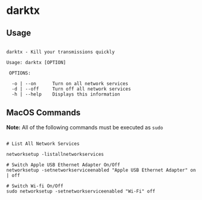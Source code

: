 # darktx

## Usage

```

darktx - Kill your transmissions quickly

Usage: darktx [OPTION]

 OPTIONS:

  -o | --on      Turn on all network services
  -d | --off     Turn off all network services
  -h | --help    Displays this information

```

## MacOS Commands

**Note:** All of the following commands must be executed as `sudo`

```

# List All Network Services

networksetup -listallnetworkservices

# Switch Apple USB Ethernet Adapter On/Off
networksetup -setnetworkserviceenabled "Apple USB Ethernet Adapter" on | off

# Switch Wi-fi On/Off
sudo networksetup -setnetworkserviceenabled "Wi-Fi" off

```

